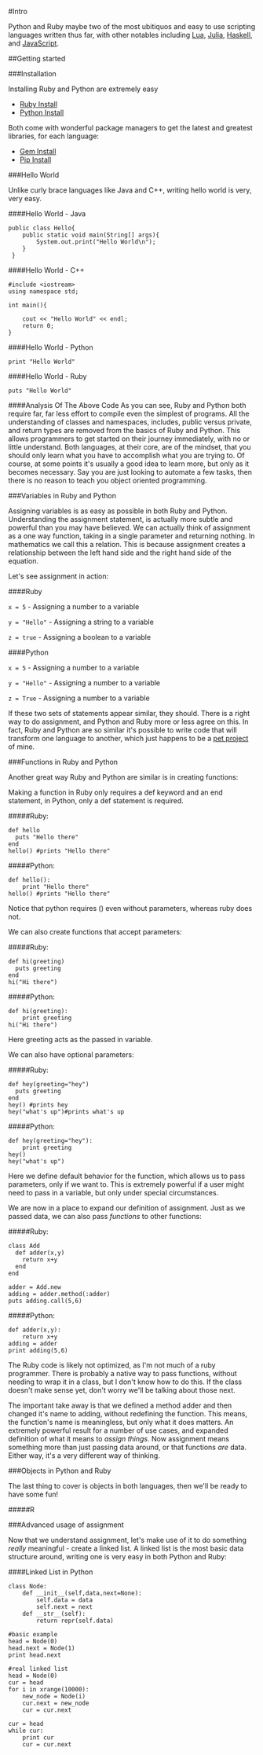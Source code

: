 #Intro

Python and Ruby maybe two of the most ubitiquos and easy to use scripting languages written thus far, with other notables including [Lua](http://www.lua.org/), [Julia](http://julialang.org/), [Haskell](https://www.haskell.org/), and [JavaScript](https://developer.mozilla.org/en-US/docs/Web/JavaScript/About_JavaScript).

##Getting started

###Installation

Installing Ruby and Python are extremely easy

* [Ruby Install](https://www.ruby-lang.org/en/documentation/installation/)
* [Python Install](https://www.python.org/downloads/)

Both come with wonderful package managers to get the latest and greatest libraries, for each language:

* [Gem Install](https://rubygems.org/pages/download)
* [Pip Install](https://pip.pypa.io/en/latest/installing.html)

###Hello World

Unlike curly brace languages like Java and C++, writing hello world is very, very easy.

####Hello World - Java

```
public class Hello{
  	public static void main(String[] args){
		System.out.print("Hello World\n");
	}
 }
```

####Hello World - C++

```
#include <iostream>
using namespace std;

int main(){

	cout << "Hello World" << endl;
	return 0;
}
```

####Hello World - Python


`print "Hello World"`

####Hello World - Ruby

`puts "Hello World"`

####Analysis Of The Above Code
As you can see, Ruby and Python both require far, far less effort to compile even the simplest of programs.  All the understanding of classes and namespaces, includes, public versus private, and return types are removed from the basics of Ruby and Python.  This allows programmers to get started on their journey immediately, with no or little understand.  Both languages, at their core, are of the mindset, that you should only learn what you have to accomplish what you are trying to.  Of course, at some points it's usually a good idea to learn more, but only as it becomes necessary.  Say you are just looking to automate a few tasks, then there is no reason to teach you object oriented programming.

###Variables in Ruby and Python

Assigning variables is as easy as possible in both Ruby and Python.  Understanding the assignment statement, is actually more subtle and powerful than you may have believed.  We can actually think of assignment as a one way function, taking in a single parameter and returning nothing.  In mathematics we call this a relation.  This is because assignment creates a relationship between the left hand side and the right hand side of the equation.

Let's see assignment in action:

####Ruby

`x = 5` - Assigning a number to a variable

`y = "Hello"` - Assigning a string to a variable

`z = true` - Assigning a boolean to a variable

####Python

`x = 5` - Assigning a number to a variable

`y = "Hello"` - Assigning a number to a variable

`z = True` - Assigning a number to a variable

If these two sets of statements appear similar, they should.  There is a right way to do assignment, and Python and Ruby more or less agree on this.  In fact, Ruby and Python are so similar it's possible to write code that will transform one language to another, which just happens to be a [pet project](https://github.com/EricSchles/generalizedCompiler) of mine.

###Functions in Ruby and Python

Another great way Ruby and Python are similar is in creating functions:

Making a function in Ruby only requires a def keyword and an end statement, in Python, only a def statement is required.  

#####Ruby:
```
def hello
  puts "Hello there"
end
hello() #prints "Hello there"
```
#####Python:
```
def hello():
    print "Hello there"
hello() #prints "Hello there"
```

Notice that python requires () even without parameters, whereas ruby does not.

We can also create functions that accept parameters:

#####Ruby:
```
def hi(greeting)
  puts greeting
end
hi("Hi there")
```
#####Python:
```
def hi(greeting):
    print greeting
hi("Hi there")
```

Here greeting acts as the passed in variable.

We can also have optional parameters:

#####Ruby:
```
def hey(greeting="hey")
  puts greeting
end
hey() #prints hey
hey("what's up")#prints what's up
```
#####Python:
```
def hey(greeting="hey"):
    print greeting
hey()
hey("what's up")
```

Here we define default behavior for the function, which allows us to pass parameters, only if we want to.  This is extremely powerful if a user might need to pass in a variable, but only under special circumstances.

We are now in a place to expand our definition of assignment.  Just as we passed data, we can also pass _functions_ to other functions:

#####Ruby:
```
class Add
  def adder(x,y)
    return x+y
  end
end

adder = Add.new
adding = adder.method(:adder)
puts adding.call(5,6)
```
#####Python:
```
def adder(x,y):
    return x+y
adding = adder
print adding(5,6)
```

The Ruby code is likely not optimized, as I'm not much of a ruby programmer.  There is probably a native way to pass functions, without needing to wrap it in a class, but I don't know how to do this.  If the class doesn't make sense yet, don't worry we'll be talking about those next.

The important take away is that we defined a method adder and then changed it's name to adding, without redefining the function.  This means, the function's name is meaningless, but only what it does matters.  An extremely powerful result for a number of use cases, and expanded definition of what it means to _assign_ _things_.  Now assignment means something more than just passing data around, or that functions _are_ data.  Either way, it's a very different way of thinking.


###Objects in Python and Ruby

The last thing to cover is objects in both languages, then we'll be ready to have some fun!

#####R



###Advanced usage of assignment

Now that we understand assignment, let's make use of it to do something _really_ meaningful - create a linked list.  A linked list is the most basic data structure around, writing one is very easy in both Python and Ruby:

 
####Linked List in Python

```
class Node:
    def __init__(self,data,next=None):
        self.data = data
        self.next = next
    def __str__(self):
        return repr(self.data)

#basic example
head = Node(0)
head.next = Node(1)
print head.next

#real linked list
head = Node(0)
cur = head
for i in xrange(10000):
    new_node = Node(i)
    cur.next = new_node
    cur = cur.next

cur = head
while cur:
    print cur
    cur = cur.next
```



